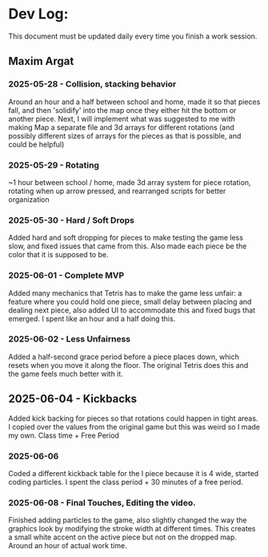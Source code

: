 # Dev Log:

This document must be updated daily every time you finish a work session.

## Maxim Argat

### 2025-05-28 - Collision, stacking behavior
Around an hour and a half between school and home, made it so that pieces fall, and then 'solidify' into the map once they either hit the bottom or another piece. Next, I will implement what was suggested to me with making Map a separate file and 3d arrays for different rotations (and possibly different sizes of arrays for the pieces as that is possible, and could be helpful)
### 2025-05-29 - Rotating
~1 hour between school / home, made 3d array system for piece rotation, rotating when up arrow pressed, and rearranged scripts for better organization

### 2025-05-30 - Hard / Soft Drops
Added hard and soft dropping for pieces to make testing the game less slow, and fixed issues that came from this. Also made each piece be the color that it is supposed to be.

### 2025-06-01 - Complete MVP
Added many mechanics that Tetris has to make the game less unfair: a feature where you could hold one piece, small delay between placing and dealing next piece, also added UI to accommodate this and fixed bugs that emerged. I spent like an hour and a half doing this.

### 2025-06-02 - Less Unfairness
Added a half-second grace period before a piece places down, which resets when you move it along the floor. The original Tetris does this and the game feels much better with it.

## 2025-06-04 - Kickbacks
Added kick backing for pieces so that rotations could happen in tight areas. I copied over the values from the original game but this was weird so I made my own. Class time + Free Period

### 2025-06-06
Coded a different kickback table for the I piece because it is 4 wide, started coding particles. I spent the class period + 30 minutes of a free period.

### 2025-06-08 - Final Touches, Editing the video.
Finished adding particles to the game, also slightly changed the way the graphics look by modifying the stroke width at different times. This creates a small white accent on the active piece but not on the dropped map. Around an hour of actual work time.
